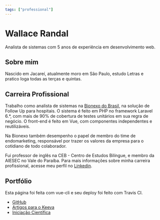 ```yaml
---
tags: ["professional"]
---
```


# Wallace Randal

Analista de sistemas com 5 anos de experiência em desenvolvimento web.

## Sobre mim

Nascido em Jacareí, atualmente moro em São Paulo, estudo Letras e pratico Ioga todas as terças e quintas.

## Carreira Profissional

Trabalho como analista de sistemas na [Bionexo do Brasil](https://bionexo.com/), na solução de Follow Up para hospitais. O sistema é feito em PHP no framework Laravel 6.*, com mais de 90% de cobertura de testes unitários em sua regra de negócio. O front-end é feito em Vue, com componentes independentes e reutilizáveis.

Na Bionexo também desempenho o papel de membro do time de endomarketing, responsável por trazer os valores da empresa para o cotidiano de todo colaborador.

Fui professor de inglês na CEB - Centro de Estudos Bilíngue, e membro da AIESEC no Vale do Paraíba. Para mais informações sobre minha carreira profissional, acesse meu perfil no [Linkedin](https://www.linkedin.com/in/wallacerandal/).

## Portfólio

Esta página foi feita com vue-cli e seu deploy foi feito com Travis CI.

- [GitHub](https://github.com/wallrandal)
- [Artigos para o Keeva](https://blog.keeva.io/author/wallace-moura/)
- [Iniciação Científica](https://bv.fapesp.br/pt/bolsas/135725/estudo-dos-revestimentos-de-tioxny-do-foto-eletrodo-de-uma-celula-fotoeletroquimica-aplicada-para-ge/)